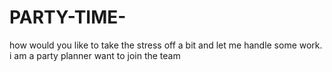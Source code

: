 # PARTY-TIME-
how would you like to take the stress off a bit and let me handle some work. i am a party planner want to join the team
